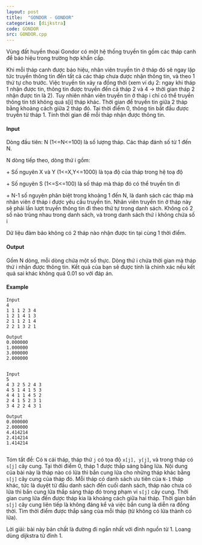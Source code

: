 ```yaml
---
layout: post
title:  "GONDOR - GONDOR"
categories: [dijkstra]
code: GONDOR
src: GONDOR.cpp
---
```




  






Vùng đất huyền thoại Gondor có một hệ thống truyền tin gồm các tháp canh để báo hiệu trong trường hợp khẩn cấp.

Khi mỗi tháp canh được báo hiệu, nhân viên truyền tin ở tháp đó sẽ ngay lập tức truyền thông tin đến tất cả các tháp chưa được nhận thông tin, và theo 1 thứ tự cho trước. Việc truyền tin xảy ra đồng thời (xem ví dụ 2: ngay khi tháp 1 nhận được tin, thông tin được truyền đến cả tháp 2 và 4 -> thời gian tháp 2 nhận được tin là 2). Tuy nhiên nhân viên truyền tin ở tháp i chỉ có thể truyền thông tin tới không quá s\[i\] tháp khác. Thời gian để truyền tin giữa 2 tháp bằng khoảng cách giữa 2 tháp đó. Tại thời điểm 0, thông tin bắt đầu được truyền từ tháp 1. Tính thời gian để mỗi tháp nhận được thông tin.

#### Input

Dòng đầu tiên: N (1<=N<=100) là số lượng tháp. Các tháp đánh số từ 1 đến N.

N dòng tiếp theo, dòng thứ i gồm:

\+ Số nguyên X và Y (1<=X,Y<=1000) là tọa độ của tháp trong hệ toạ độ

\+ Số nguyên S (1<=S<=100) là số tháp mà tháp đó có thể truyền tin đi

\+ N-1 số nguyên phân biệt trong khoảng 1 đến N, là danh sách các tháp mà nhân viên ở tháp i được yêu cầu truyền tin. Nhân viên truyền tin ở tháp này sẽ phải lần lượt truyền thông tin đi theo thứ tự trong danh sách. Không có 2 số nào trùng nhau trong danh sách, và trong danh sách thứ i không chứa số i

Dữ liệu đảm bảo không có 2 tháp nào nhận được tin tại cùng 1 thời điểm.

#### Output

Gồm N dòng, mỗi dòng chứa một số thực. Dòng thứ i chứa thời gian mà tháp thứ i nhận được thông tin. Kết quả của bạn sẽ được tính là chính xác nếu kết quả sai khác không quá 0.01 so với đáp án.

#### Example

```
Input
4
1 1 1 2 3 4
1 2 1 4 1 3
2 1 1 2 1 4
2 2 1 3 2 1

Output
0.000000
1.000000
3.000000
2.000000


```

```
Input
5
4 3 2 5 2 4 3
4 5 1 4 1 5 3
4 4 1 1 4 5 2
2 4 1 5 2 3 1
3 4 2 2 4 3 1

Output
0.000000
2.000000
4.414214
2.414214
1.414214


```

<!--more-->



Tóm tắt đề: Có `N` cái tháp, tháp thứ `j` có tọa độ `x[j], y[j]`, và trong tháp có `s[j]` cây cung. Tại thời điểm 0, tháp 1 được thắp sáng bằng lửa. Nội dung của bài này là tháp nào có lửa thì bắn cung lửa cho những tháp khác bằng `s[j]` cây cung của tháp đó. Mỗi tháp có danh sách ưu tiên của `N-1` tháp khác, tức là duyệt từ đầu danh sách đến cuối danh sách, tháp nào chưa có lửa thì bắn cung lửa thắp sáng tháp đó trong phạm vi `s[j]` cây cung. Thời gian cung lửa đến được tháp kia là khoảng cách giữa hai tháp. Thời gian bắn `s[j]` cây cung liên tiếp là không đáng kể và việc bắn cung là diễn ra đồng thời. Tìm thời điểm được thắp sáng của mỗi tháp (từ không có lửa thành có lửa).


Lời giải: bài này bản chất là đường đi ngắn nhất với đỉnh nguồn từ 1. Loang dùng dijkstra từ đỉnh 1.
